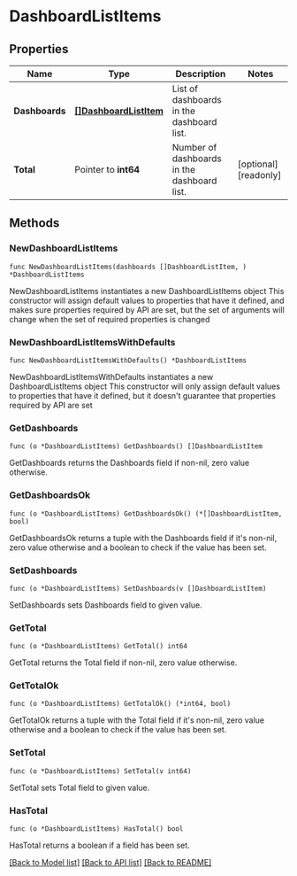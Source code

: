 # DashboardListItems

## Properties

Name | Type | Description | Notes
------------ | ------------- | ------------- | -------------
**Dashboards** | [**[]DashboardListItem**](DashboardListItem.md) | List of dashboards in the dashboard list. | 
**Total** | Pointer to **int64** | Number of dashboards in the dashboard list. | [optional] [readonly] 

## Methods

### NewDashboardListItems

`func NewDashboardListItems(dashboards []DashboardListItem, ) *DashboardListItems`

NewDashboardListItems instantiates a new DashboardListItems object
This constructor will assign default values to properties that have it defined,
and makes sure properties required by API are set, but the set of arguments
will change when the set of required properties is changed

### NewDashboardListItemsWithDefaults

`func NewDashboardListItemsWithDefaults() *DashboardListItems`

NewDashboardListItemsWithDefaults instantiates a new DashboardListItems object
This constructor will only assign default values to properties that have it defined,
but it doesn't guarantee that properties required by API are set

### GetDashboards

`func (o *DashboardListItems) GetDashboards() []DashboardListItem`

GetDashboards returns the Dashboards field if non-nil, zero value otherwise.

### GetDashboardsOk

`func (o *DashboardListItems) GetDashboardsOk() (*[]DashboardListItem, bool)`

GetDashboardsOk returns a tuple with the Dashboards field if it's non-nil, zero value otherwise
and a boolean to check if the value has been set.

### SetDashboards

`func (o *DashboardListItems) SetDashboards(v []DashboardListItem)`

SetDashboards sets Dashboards field to given value.


### GetTotal

`func (o *DashboardListItems) GetTotal() int64`

GetTotal returns the Total field if non-nil, zero value otherwise.

### GetTotalOk

`func (o *DashboardListItems) GetTotalOk() (*int64, bool)`

GetTotalOk returns a tuple with the Total field if it's non-nil, zero value otherwise
and a boolean to check if the value has been set.

### SetTotal

`func (o *DashboardListItems) SetTotal(v int64)`

SetTotal sets Total field to given value.

### HasTotal

`func (o *DashboardListItems) HasTotal() bool`

HasTotal returns a boolean if a field has been set.


[[Back to Model list]](../README.md#documentation-for-models) [[Back to API list]](../README.md#documentation-for-api-endpoints) [[Back to README]](../README.md)



